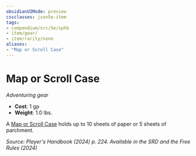 ```yaml
---
obsidianUIMode: preview
cssclasses: json5e-item
tags:
- compendium/src/5e/xphb
- item/gear/
- item/rarity/none
aliases: 
- "Map or Scroll Case"
---
```

# Map or Scroll Case
*Adventuring gear*  


- **Cost**: 1 gp
- **Weight**: 1.0 lbs.

A [Map or Scroll Case](/3-Mechanics/CLI/items/map-or-scroll-case-xphb.md) holds up to 10 sheets of paper or 5 sheets of parchment.

*Source: Player's Handbook (2024) p. 224. Available in the <span title='Systems Reference Document (5.2)'>SRD</span> and the Free Rules (2024)*